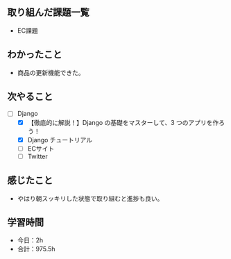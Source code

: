 ## 取り組んだ課題一覧
- EC課題

## わかったこと
- 商品の更新機能できた。

## 次やること
- [ ] Django
   - [x] 【徹底的に解説！】Django の基礎をマスターして、3 つのアプリを作ろう！
   - [x] Django チュートリアル
   - [ ] ECサイト
   - [ ] Twitter

## 感じたこと
- やはり朝スッキリした状態で取り組むと進捗も良い。

## 学習時間

- 今日：2h
- 合計：975.5h